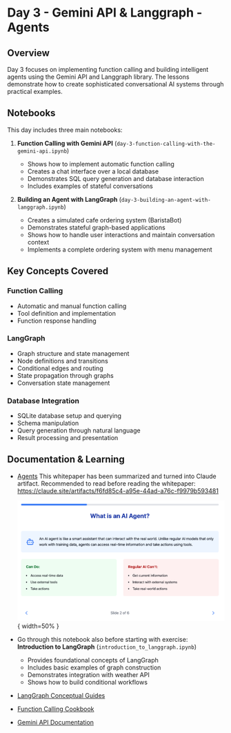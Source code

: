 # Day 3 - Gemini API & Langgraph - Agents

## Overview

Day 3 focuses on implementing function calling and building intelligent agents using the Gemini API and Langgraph library. The lessons demonstrate how to create sophisticated conversational AI systems through practical examples.

## Notebooks

This day includes three main notebooks:

1. **Function Calling with Gemini API** (`day-3-function-calling-with-the-gemini-api.ipynb`)

   - Shows how to implement automatic function calling
   - Creates a chat interface over a local database
   - Demonstrates SQL query generation and database interaction
   - Includes examples of stateful conversations

2. **Building an Agent with LangGraph** (`day-3-building-an-agent-with-langgraph.ipynb`)
   - Creates a simulated cafe ordering system (BaristaBot)
   - Demonstrates stateful graph-based applications
   - Shows how to handle user interactions and maintain conversation context
   - Implements a complete ordering system with menu management

## Key Concepts Covered

### Function Calling

- Automatic and manual function calling
- Tool definition and implementation
- Function response handling

### LangGraph

- Graph structure and state management
- Node definitions and transitions
- Conditional edges and routing
- State propagation through graphs
- Conversation state management

### Database Integration

- SQLite database setup and querying
- Schema manipulation
- Query generation through natural language
- Result processing and presentation

## Documentation & Learning

- [Agents](https://www.kaggle.com/whitepaper-agents) This whitepaper has been summarized and turned into Claude artifact. Recommended to read before reading the whitepaper: https://claude.site/artifacts/f6fd85c4-a95e-44ad-a76c-f9979b593481

  ![key concepts](screenshots/ai_agent_intro.png){ width=50% }

- Go through this notebook also before starting with exercise: **Introduction to LangGraph** (`introduction_to_langgraph.ipynb`)

  - Provides foundational concepts of LangGraph
  - Includes basic examples of graph construction
  - Demonstrates integration with weather API
  - Shows how to build conditional workflows

- [LangGraph Conceptual Guides](https://langchain-ai.github.io/langgraph/concepts/)
- [Function Calling Cookbook](https://github.com/google-gemini/cookbook/blob/main/quickstarts/Function_calling.ipynb)
- [Gemini API Documentation](https://ai.google.dev/gemini-api/docs/api-key)
